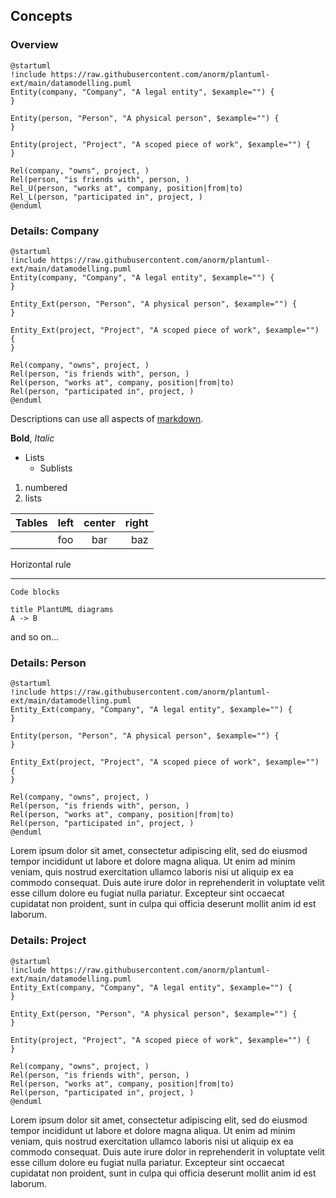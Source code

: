 <!-- THIS FILE IS GENERATED -->
## Concepts

### Overview

```plantuml
@startuml
!include https://raw.githubusercontent.com/anorm/plantuml-ext/main/datamodelling.puml
Entity(company, "Company", "A legal entity", $example="") {
}

Entity(person, "Person", "A physical person", $example="") {
}

Entity(project, "Project", "A scoped piece of work", $example="") {
}

Rel(company, "owns", project, )
Rel(person, "is friends with", person, )
Rel_U(person, "works at", company, position|from|to)
Rel_L(person, "participated in", project, )
@enduml

```


### Details: Company

```plantuml
@startuml
!include https://raw.githubusercontent.com/anorm/plantuml-ext/main/datamodelling.puml
Entity(company, "Company", "A legal entity", $example="") {
}

Entity_Ext(person, "Person", "A physical person", $example="") {
}

Entity_Ext(project, "Project", "A scoped piece of work", $example="") {
}

Rel(company, "owns", project, )
Rel(person, "is friends with", person, )
Rel(person, "works at", company, position|from|to)
Rel(person, "participated in", project, )
@enduml

```

Descriptions can use all aspects of [markdown](https://commonmark.org/help/).

**Bold**, *Italic*

* Lists
  * Sublists

1. numbered
2. lists

| Tables | left | center | right   |
|--------|:-----|:------:|--------:|
|        | foo  | bar    | baz     |

Horizontal rule

---

```
Code blocks
````

```plantuml
title PlantUML diagrams
A -> B
```

and so on...


### Details: Person

```plantuml
@startuml
!include https://raw.githubusercontent.com/anorm/plantuml-ext/main/datamodelling.puml
Entity_Ext(company, "Company", "A legal entity", $example="") {
}

Entity(person, "Person", "A physical person", $example="") {
}

Entity_Ext(project, "Project", "A scoped piece of work", $example="") {
}

Rel(company, "owns", project, )
Rel(person, "is friends with", person, )
Rel(person, "works at", company, position|from|to)
Rel(person, "participated in", project, )
@enduml

```

Lorem ipsum dolor sit amet, consectetur adipiscing elit, sed do eiusmod
tempor incididunt ut labore et dolore magna aliqua. Ut enim ad minim
veniam, quis nostrud exercitation ullamco laboris nisi ut aliquip ex ea
commodo consequat. Duis aute irure dolor in reprehenderit in voluptate
velit esse cillum dolore eu fugiat nulla pariatur. Excepteur sint
occaecat cupidatat non proident, sunt in culpa qui officia deserunt
mollit anim id est laborum.


### Details: Project

```plantuml
@startuml
!include https://raw.githubusercontent.com/anorm/plantuml-ext/main/datamodelling.puml
Entity_Ext(company, "Company", "A legal entity", $example="") {
}

Entity_Ext(person, "Person", "A physical person", $example="") {
}

Entity(project, "Project", "A scoped piece of work", $example="") {
}

Rel(company, "owns", project, )
Rel(person, "is friends with", person, )
Rel(person, "works at", company, position|from|to)
Rel(person, "participated in", project, )
@enduml

```

Lorem ipsum dolor sit amet, consectetur adipiscing elit, sed do eiusmod
tempor incididunt ut labore et dolore magna aliqua. Ut enim ad minim
veniam, quis nostrud exercitation ullamco laboris nisi ut aliquip ex ea
commodo consequat. Duis aute irure dolor in reprehenderit in voluptate
velit esse cillum dolore eu fugiat nulla pariatur. Excepteur sint
occaecat cupidatat non proident, sunt in culpa qui officia deserunt
mollit anim id est laborum.




